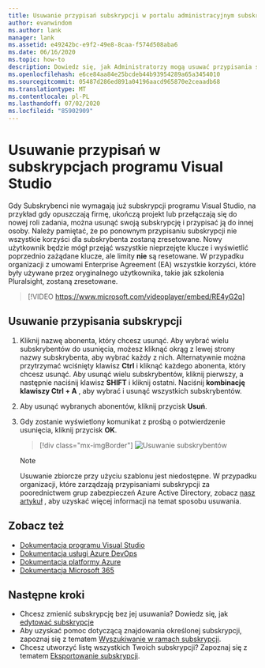 ```yaml
---
title: Usuwanie przypisań subskrypcji w portalu administracyjnym subskrypcji programu Visual Studio | Microsoft Docs
author: evanwindom
ms.author: lank
manager: lank
ms.assetid: e49242bc-e9f2-49e8-8caa-f574d508aba6
ms.date: 06/16/2020
ms.topic: how-to
description: Dowiedz się, jak Administratorzy mogą usuwać przypisania subskrypcji
ms.openlocfilehash: e6ce84aa84e25bcdeb44b93954289a65a3454010
ms.sourcegitcommit: 05487d286ed891a04196aacd965870e2ceaadb68
ms.translationtype: MT
ms.contentlocale: pl-PL
ms.lasthandoff: 07/02/2020
ms.locfileid: "85902909"
---
```

# <a name="delete-assignments-in-visual-studio-subscriptions"></a>Usuwanie przypisań w subskrypcjach programu Visual Studio
Gdy Subskrybenci nie wymagają już subskrypcji programu Visual Studio, na przykład gdy opuszczają firmę, ukończą projekt lub przełączają się do nowej roli zadania, można usunąć swoją subskrypcję i przypisać ją do innej osoby. Należy pamiętać, że po ponownym przypisaniu subskrypcji nie wszystkie korzyści dla subskrybenta zostaną zresetowane.  Nowy użytkownik będzie mógł przejąć wszystkie nieprzejęte klucze i wyświetlić poprzednio zażądane klucze, ale limity **nie** są resetowane.  W przypadku organizacji z umowami Enterprise Agreement (EA) wszystkie korzyści, które były używane przez oryginalnego użytkownika, takie jak szkolenia Pluralsight, zostaną zresetowane. 

> [!VIDEO https://www.microsoft.com/videoplayer/embed/RE4yG2q]

## <a name="delete-a-subscription-assignment"></a>Usuwanie przypisania subskrypcji
1. Kliknij nazwę abonenta, który chcesz usunąć. Aby wybrać wielu subskrybentów do usunięcia, możesz kliknąć okrąg z lewej strony nazwy subskrybenta, aby wybrać każdy z nich.  Alternatywnie można przytrzymać wciśnięty klawisz **Ctrl** i kliknąć każdego abonenta, który chcesz usunąć. Aby usunąć wielu subskrybentów, kliknij pierwszy, a następnie naciśnij klawisz **SHIFT** i kliknij ostatni.  Naciśnij **kombinację klawiszy Ctrl + A** , aby wybrać i usunąć wszystkich subskrybentów. 
2. Aby usunąć wybranych abonentów, kliknij przycisk **Usuń**.
3. Gdy zostanie wyświetlony komunikat z prośbą o potwierdzenie usunięcia, kliknij przycisk **OK**.
   > [!div class="mx-imgBorder"]
   > ![Usuwanie subskrybentów](_img/delete-license/delete-subscribers.png)

   > [!NOTE]
   > Usuwanie zbiorcze przy użyciu szablonu jest niedostępne. W przypadku organizacji, które zarządzają przypisaniami subskrypcji za poorednictwem grup zabezpieczeń Azure Active Directory, zobacz [nasz artykuł](assign-license-bulk.md#use-azure-active-directory-groups-to-assign-subscriptions) , aby uzyskać więcej informacji na temat sposobu usuwania.  

## <a name="see-also"></a>Zobacz też
- [Dokumentacja programu Visual Studio](https://docs.microsoft.com/visualstudio/)
- [Dokumentacja usługi Azure DevOps](https://docs.microsoft.com/azure/devops/)
- [Dokumentacja platformy Azure](https://docs.microsoft.com/azure/)
- [Dokumentacja Microsoft 365](https://docs.microsoft.com/microsoft-365/)

## <a name="next-steps"></a>Następne kroki
- Chcesz zmienić subskrypcję bez jej usuwania?  Dowiedz się, jak [edytować subskrypcje](edit-license.md)
- Aby uzyskać pomoc dotyczącą znajdowania określonej subskrypcji, zapoznaj się z tematem [Wyszukiwanie w ramach subskrypcji](search-license.md).
- Chcesz utworzyć listę wszystkich Twoich subskrypcji?  Zapoznaj się z tematem [Eksportowanie subskrypcji](exporting-subscriptions.md).


